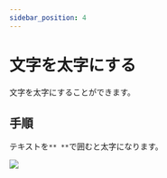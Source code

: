 ```yaml
---
sidebar_position: 4
---
```


# 文字を太字にする

文字を太字にすることができます。

## 手順

テキストを`** **`で囲むと太字になります。

<div style={{ display: 'flex', justifyContent: 'center', alignItems: 'center' }}>
  <img 
    src={require("./img/bold-text.webp").default} 
    style={{ transform: 'scale(1.5)' }} 
  />
</div>

